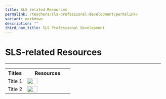 ```yaml
---
title: SLS related Resources
permalink: /teachers/sls-professional-development/permalink/
variant: markdown
description: ""
third_nav_title: SLS Professional Development
---
```

<h1>SLS-related Resources</h1>
<hr>
<table>
  <tbody><tr>
<th style="text-align: center; vertical-align: middle; width:30%">Titles</th>
<th style="text-align: center; vertical-align: middle;"> Resources</th>
  </tr>
  <tr>
    <td>Title 1</td>
    <td><a href="https://vle.learning.moe.edu.sg/mrv/community-gallery/lesson/view/fab4ec7d-facb-4e96-8888-7f935d4921a0/cover" target="_blank"><img src="/images/2Teacher/T_L_with_SLS_Lesson_1.png" style="width:50%"></a></td>
		</tr>		
  <tr>
    <td>Title 2</td>
    <td><a href="https://vle.learning.moe.edu.sg/mrv/community-gallery/lesson/view/021c91a1-eed8-4bf6-a894-fa54db43e804/cover" target="_blank"><img src="/images/2Teacher/T_L_with_SLS_Lesson_2.png" style="width:50%"></a></td>
  </tr>
</tbody></table>